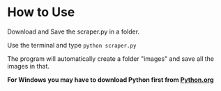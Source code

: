 # How to Use


Download and Save the scraper.py in a folder.

Use the terminal and type `python scraper.py`

The program will automatically create a folder "images" and save all the images in that.

**For Windows you may have to download Python first from [Python.org](http://python.org)**